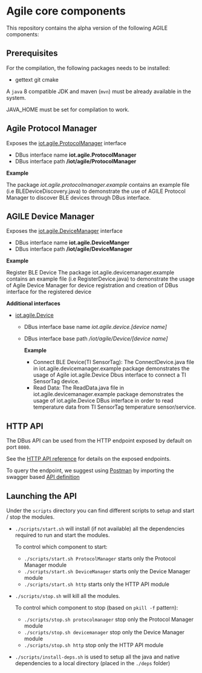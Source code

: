<!--
# Copyright (C) 2017 Create-Net / FBK.
# All rights reserved. This program and the accompanying materials
# are made available under the terms of the Eclipse Public License 2.0
# which accompanies this distribution, and is available at
# https://www.eclipse.org/legal/epl-2.0/
#
# Contributors:
#     Create-Net / FBK - initial API and implementation
-->

Agile core components
===

This repository contains the alpha version of the following AGILE components:

Prerequisites
---

For the compilation, the following packages needs to be installed:
- gettext git cmake

A `java` 8 compatible JDK and maven (`mvn`) must be already available in the system.

JAVA_HOME must be set for compilation to work.

Agile Protocol Manager
---

Exposes the [iot.agile.ProtocolManager](http://agile-iot.github.io/agile-api-spec/docs/html/api.html#iot_agile_ProtocolManager) interface

- DBus interface name **iot.agile.ProtocolManager**
- DBus interface path **/iot/agile/ProtocolManager**

**Example**

The package *iot.agile.protocolmanager.example* contains an example
file (i.e BLEDeviceDiscovery.java) to demonstrate the use of AGILE Protocol Manager to discover BLE devices through DBus interface.

AGILE Device Manager
---

Exposes the [iot.agile.DeviceManager](http://agile-iot.github.io/agile-api-spec/docs/html/api.html#iot_agile_DeviceManager) interface

- DBus interface name **iot.agile.DeviceManger**
- DBus interface path **/iot/agile/DeviceManager**

**Example**

Register BLE Device The package iot.agile.devicemanager.example contains an example file (i.e RegisterDevice.java) to demonstrate the usage of Agile Device Manager for device registration and creation of DBus interface for the registered device

**Additional interfaces**

- [iot.agile.Device](http://agile-iot.github.io/agile-api-spec/docs/html/api.html#iot_agile_Device)
  - DBus interface base name *iot.agile.device.[device name]*
  - DBus interface base path */iot/agile/Device/[device name]*

    **Example**

    - Connect BLE Device(TI SensorTag): The ConnectDevice.java file in iot.agile.devicemanager.example package demonstrates the usage of Agile iot.agile.Device Dbus interface to connect a TI SensorTag device.
    - Read Data: The ReadData.java file in iot.agile.devicemanager.example package demonstrates the usage of iot.agile.Device DBus interface in order to read temperature data from TI SensorTag temperature sensor/service.

HTTP API
---

The DBus API can be used from the HTTP endpoint exposed by default on port `8080`.

See the [HTTP API reference](http://petstore.swagger.io/?url=http://agile-iot.github.io/agile-api-spec/docs/swagger/api.swagger.yml) for details on the exposed endpoints.

To query the endpoint, we suggest using [Postman](https://www.getpostman.com/) by importing the swagger based [API definition](http://agile-iot.github.io/agile-api-spec/docs/swagger/api.swagger.yml)

Launching the API
---

Under the `scripts` directory you can find different scripts to setup and start / stop the modules.

- `./scripts/start.sh` will install (if not available) all the dependencies required to run and start the modules.

  To control which component to start:
  - `./scripts/start.sh ProtocolManager` starts only the Protocol Manager module
  - `./scripts/start.sh DeviceManager` starts only the Device Manager module
  - `./scripts/start.sh http` starts only the HTTP API module

- `./scripts/stop.sh` will kill all the modules.

  To control which component to stop (based on `pkill -f` pattern):
  - `./scripts/stop.sh protocolmanager` stop only the Protocol Manager module
  - `./scripts/stop.sh devicemanager` stop only the Device Manager module
  - `./scripts/stop.sh http` stop only the HTTP API module

-  `./scripts/install-deps.sh` is used to setup all the java and native dependencies to a local directory (placed in the `./deps` folder)
